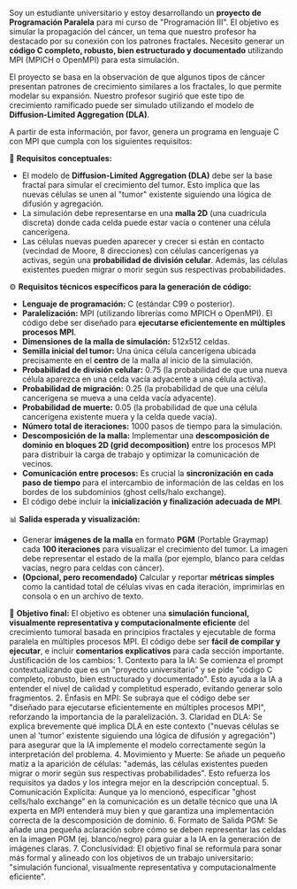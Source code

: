 <!-- mpicc fractal_mpi.c -o julia -lm -std=c99 -->

Soy un estudiante universitario y estoy desarrollando un **proyecto de Programación Paralela** para mi curso de "Programación III". El objetivo es simular la propagación del cáncer, un tema que nuestro profesor ha destacado por su conexión con los patrones fractales. Necesito generar un **código C completo, robusto, bien estructurado y documentado** utilizando MPI (MPICH o OpenMPI) para esta simulación.

El proyecto se basa en la observación de que algunos tipos de cáncer presentan patrones de crecimiento similares a los fractales, lo que permite modelar su expansión. Nuestro profesor sugirió que este tipo de crecimiento ramificado puede ser simulado utilizando el modelo de **Diffusion-Limited Aggregation (DLA)**.

A partir de esta información, por favor, genera un programa en lenguaje C con MPI que cumpla con los siguientes requisitos:

🧠 **Requisitos conceptuales:**
*   El modelo de **Diffusion-Limited Aggregation (DLA)** debe ser la base fractal para simular el crecimiento del tumor. Esto implica que las nuevas células se unen al "tumor" existente siguiendo una lógica de difusión y agregación.
*   La simulación debe representarse en una **malla 2D** (una cuadrícula discreta) donde cada celda puede estar vacía o contener una célula cancerígena.
*   Las células nuevas pueden aparecer y crecer si están en contacto (vecindad de Moore, 8 direcciones) con células cancerígenas ya activas, según una **probabilidad de división celular**. Además, las células existentes pueden migrar o morir según sus respectivas probabilidades.

⚙️ **Requisitos técnicos específicos para la generación de código:**
*   **Lenguaje de programación:** C (estándar C99 o posterior).
*   **Paralelización:** MPI (utilizando librerías como MPICH o OpenMPI). El código debe ser diseñado para **ejecutarse eficientemente en múltiples procesos MPI**.
*   **Dimensiones de la malla de simulación:** 512x512 celdas.
*   **Semilla inicial del tumor:** Una única célula cancerígena ubicada precisamente en el **centro** de la malla al inicio de la simulación.
*   **Probabilidad de división celular:** 0.75 (la probabilidad de que una nueva célula aparezca en una celda vacía adyacente a una célula activa).
*   **Probabilidad de migración:** 0.25 (la probabilidad de que una célula cancerígena se mueva a una celda vacía adyacente).
*   **Probabilidad de muerte:** 0.05 (la probabilidad de que una célula cancerígena existente muera y la celda quede vacía).
*   **Número total de iteraciones:** 1000 pasos de tiempo para la simulación.
*   **Descomposición de la malla:** Implementar una **descomposición de dominio en bloques 2D (grid decomposition)** entre los procesos MPI para distribuir la carga de trabajo y optimizar la comunicación de vecinos.
*   **Comunicación entre procesos:** Es crucial la **sincronización en cada paso de tiempo** para el intercambio de información de las celdas en los bordes de los subdominios (ghost cells/halo exchange).
*   El código debe incluir la **inicialización y finalización adecuada de MPI**.

📊 **Salida esperada y visualización:**
*   Generar **imágenes de la malla** en formato **PGM** (Portable Graymap) cada **100 iteraciones** para visualizar el crecimiento del tumor. La imagen debe representar el estado de la malla (por ejemplo, blanco para celdas vacías, negro para celdas con cáncer).
*   **(Opcional, pero recomendado)** Calcular y reportar **métricas simples** como la cantidad total de células vivas en cada iteración, imprimirlas en consola o en un archivo de texto.

🎯 **Objetivo final:**
El objetivo es obtener una **simulación funcional, visualmente representativa y computacionalmente eficiente** del crecimiento tumoral basada en principios fractales y ejecutable de forma paralela en múltiples procesos MPI. El código debe ser **fácil de compilar y ejecutar**, e incluir **comentarios explicativos** para cada sección importante.
Justificación de los cambios:
1.
Contexto para la IA: Se comienza el prompt contextualizando que es un "proyecto universitario" y se pide "código C completo, robusto, bien estructurado y documentado". Esto ayuda a la IA a entender el nivel de calidad y completitud esperado, evitando generar solo fragmentos.
2.
Énfasis en MPI: Se subraya que el código debe ser "diseñado para ejecutarse eficientemente en múltiples procesos MPI", reforzando la importancia de la paralelización.
3.
Claridad en DLA: Se explica brevemente qué implica DLA en este contexto ("nuevas células se unen al 'tumor' existente siguiendo una lógica de difusión y agregación") para asegurar que la IA implemente el modelo correctamente según la interpretación del problema.
4.
Movimiento y Muerte: Se añade un pequeño matiz a la aparición de células: "además, las células existentes pueden migrar o morir según sus respectivas probabilidades". Esto refuerza los requisitos ya dados y los integra mejor en la descripción conceptual.
5.
Comunicación Explícita: Aunque ya lo mencionó, especificar "ghost cells/halo exchange" en la comunicación es un detalle técnico que una IA experta en MPI entenderá muy bien y que garantiza una implementación correcta de la descomposición de dominio.
6.
Formato de Salida PGM: Se añade una pequeña aclaración sobre cómo se deben representar las celdas en la imagen PGM (ej. blanco/negro) para guiar a la IA en la generación de imágenes claras.
7.
Conclusividad: El objetivo final se reformula para sonar más formal y alineado con los objetivos de un trabajo universitario: "simulación funcional, visualmente representativa y computacionalmente eficiente".

